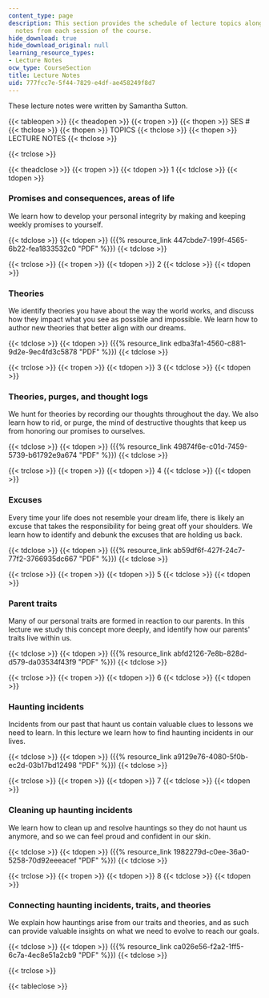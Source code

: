 ```yaml
---
content_type: page
description: This section provides the schedule of lecture topics along with lecture
  notes from each session of the course.
hide_download: true
hide_download_original: null
learning_resource_types:
- Lecture Notes
ocw_type: CourseSection
title: Lecture Notes
uid: 777fcc7e-5f44-7829-e4df-ae458249f8d7
---
```


These lecture notes were written by Samantha Sutton.

{{< tableopen >}}
{{< theadopen >}}
{{< tropen >}}
{{< thopen >}}
SES #
{{< thclose >}}
{{< thopen >}}
TOPICS
{{< thclose >}}
{{< thopen >}}
LECTURE NOTES
{{< thclose >}}

{{< trclose >}}

{{< theadclose >}}
{{< tropen >}}
{{< tdopen >}}
1
{{< tdclose >}}
{{< tdopen >}}


### Promises and consequences, areas of life

We learn how to develop your personal integrity by making and keeping weekly promises to yourself.


{{< tdclose >}}
{{< tdopen >}}
({{% resource_link 447cbde7-199f-4565-6b22-fea1833532c0 "PDF" %}})
{{< tdclose >}}

{{< trclose >}}
{{< tropen >}}
{{< tdopen >}}
2
{{< tdclose >}}
{{< tdopen >}}


### Theories

We identify theories you have about the way the world works, and discuss how they impact what you see as possible and impossible. We learn how to author new theories that better align with our dreams.


{{< tdclose >}}
{{< tdopen >}}
({{% resource_link edba3fa1-4560-c881-9d2e-9ec4fd3c5878 "PDF" %}})
{{< tdclose >}}

{{< trclose >}}
{{< tropen >}}
{{< tdopen >}}
3
{{< tdclose >}}
{{< tdopen >}}


### Theories, purges, and thought logs

We hunt for theories by recording our thoughts throughout the day. We also learn how to rid, or purge, the mind of destructive thoughts that keep us from honoring our promises to ourselves.


{{< tdclose >}}
{{< tdopen >}}
({{% resource_link 49874f6e-c01d-7459-5739-b61792e9a674 "PDF" %}})
{{< tdclose >}}

{{< trclose >}}
{{< tropen >}}
{{< tdopen >}}
4
{{< tdclose >}}
{{< tdopen >}}


### Excuses

Every time your life does not resemble your dream life, there is likely an excuse that takes the responsibility for being great off your shoulders. We learn how to identify and debunk the excuses that are holding us back.


{{< tdclose >}}
{{< tdopen >}}
({{% resource_link ab59df6f-427f-24c7-77f2-3766935dc667 "PDF" %}})
{{< tdclose >}}

{{< trclose >}}
{{< tropen >}}
{{< tdopen >}}
5
{{< tdclose >}}
{{< tdopen >}}


### Parent traits

Many of our personal traits are formed in reaction to our parents. In this lecture we study this concept more deeply, and identify how our parents' traits live within us.


{{< tdclose >}}
{{< tdopen >}}
({{% resource_link abfd2126-7e8b-828d-d579-da03534f43f9 "PDF" %}})
{{< tdclose >}}

{{< trclose >}}
{{< tropen >}}
{{< tdopen >}}
6
{{< tdclose >}}
{{< tdopen >}}


### Haunting incidents

Incidents from our past that haunt us contain valuable clues to lessons we need to learn. In this lecture we learn how to find haunting incidents in our lives.


{{< tdclose >}}
{{< tdopen >}}
({{% resource_link a9129e76-4080-5f0b-ec2d-03b17bd12498 "PDF" %}})
{{< tdclose >}}

{{< trclose >}}
{{< tropen >}}
{{< tdopen >}}
7
{{< tdclose >}}
{{< tdopen >}}


### Cleaning up haunting incidents

We learn how to clean up and resolve hauntings so they do not haunt us anymore, and so we can feel proud and confident in our skin.


{{< tdclose >}}
{{< tdopen >}}
({{% resource_link 1982279d-c0ee-36a0-5258-70d92eeeacef "PDF" %}})
{{< tdclose >}}

{{< trclose >}}
{{< tropen >}}
{{< tdopen >}}
8
{{< tdclose >}}
{{< tdopen >}}


### Connecting haunting incidents, traits, and theories

We explain how hauntings arise from our traits and theories, and as such can provide valuable insights on what we need to evolve to reach our goals.


{{< tdclose >}}
{{< tdopen >}}
({{% resource_link ca026e56-f2a2-1ff5-6c7a-4ec8e51a2cb9 "PDF" %}})
{{< tdclose >}}

{{< trclose >}}

{{< tableclose >}}